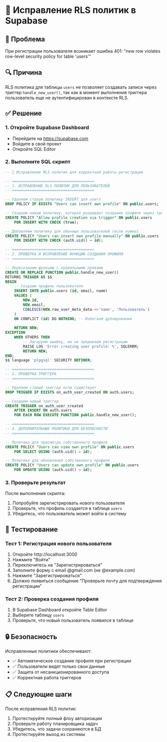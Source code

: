 # 🔧 Исправление RLS политик в Supabase

## 🚨 Проблема
При регистрации пользователя возникает ошибка 401: "new row violates row-level security policy for table 'users'"

## 🔍 Причина
RLS политика для таблицы `users` не позволяет создавать записи через триггер `handle_new_user()`, так как в момент выполнения триггера пользователь еще не аутентифицирован в контексте RLS.

## ✅ Решение

### 1. Откройте Supabase Dashboard
- Перейдите на https://supabase.com
- Войдите в свой проект
- Откройте SQL Editor

### 2. Выполните SQL скрипт

```sql
-- 🔧 Исправление RLS политик для корректной работы регистрации

-- =====================================
-- 1. ИСПРАВЛЕНИЕ RLS ПОЛИТИК ДЛЯ ПОЛЬЗОВАТЕЛЕЙ
-- =====================================

-- Удаляем старую политику INSERT для users
DROP POLICY IF EXISTS "Users can insert own profile" ON public.users;

-- Создаем новую политику, которая разрешает создание профиля через триггер
CREATE POLICY "Allow profile creation via trigger" ON public.users
    FOR INSERT WITH CHECK (true);

-- Добавляем политику для обычных пользователей (если нужно)
CREATE POLICY "Users can insert own profile manually" ON public.users
    FOR INSERT WITH CHECK (auth.uid() = id);

-- =====================================
-- 2. ПРОВЕРКА И ИСПРАВЛЕНИЕ ФУНКЦИИ СОЗДАНИЯ ПРОФИЛЯ
-- =====================================

-- Пересоздаем функцию с правильными правами
CREATE OR REPLACE FUNCTION public.handle_new_user()
RETURNS TRIGGER AS $$
BEGIN
    -- Создаем профиль пользователя
    INSERT INTO public.users (id, email, name)
    VALUES (
        NEW.id,
        NEW.email,
        COALESCE(NEW.raw_user_meta_data->>'name', 'Пользователь')
    )
    ON CONFLICT (id) DO NOTHING; -- Избегаем дублирования
    
    RETURN NEW;
EXCEPTION
    WHEN OTHERS THEN
        -- Логируем ошибку, но не прерываем регистрацию
        RAISE LOG 'Error creating user profile: %', SQLERRM;
        RETURN NEW;
END;
$$ language 'plpgsql' SECURITY DEFINER;

-- =====================================
-- 3. ПРОВЕРКА ТРИГГЕРА
-- =====================================

-- Удаляем старый триггер если существует
DROP TRIGGER IF EXISTS on_auth_user_created ON auth.users;

-- Создаем новый триггер
CREATE TRIGGER on_auth_user_created
    AFTER INSERT ON auth.users
    FOR EACH ROW EXECUTE FUNCTION public.handle_new_user();

-- =====================================
-- 4. ДОПОЛНИТЕЛЬНЫЕ ПОЛИТИКИ ДЛЯ БЕЗОПАСНОСТИ
-- =====================================

-- Политика для просмотра собственного профиля
CREATE POLICY "Users can view own profile" ON public.users
    FOR SELECT USING (auth.uid() = id);

-- Политика для обновления собственного профиля
CREATE POLICY "Users can update own profile" ON public.users
    FOR UPDATE USING (auth.uid() = id);
```

### 3. Проверьте результат
После выполнения скрипта:
1. Попробуйте зарегистрировать нового пользователя
2. Проверьте, что профиль создается в таблице `users`
3. Убедитесь, что пользователь может войти в систему

## 🧪 Тестирование

### Тест 1: Регистрация нового пользователя
1. Откройте http://localhost:3000
2. Нажмите "Войти"
3. Переключитесь на "Зарегистрироваться"
4. Заполните форму с email @gmail.com (не @example.com)
5. Нажмите "Зарегистрироваться"
6. Должно появиться сообщение "Проверьте почту для подтверждения регистрации"

### Тест 2: Проверка создания профиля
1. В Supabase Dashboard откройте Table Editor
2. Выберите таблицу `users`
3. Проверьте, что новый пользователь появился в таблице

## 🔒 Безопасность

Исправленные политики обеспечивают:
- ✅ Автоматическое создание профиля при регистрации
- ✅ Пользователи видят только свои данные
- ✅ Защита от несанкционированного доступа
- ✅ Корректная работа триггеров

## 📋 Следующие шаги

После исправления RLS политик:
1. Протестируйте полный флоу авторизации
2. Проверьте работу планировщика задач
3. Убедитесь, что задачи сохраняются в БД
4. Протестируйте выход из системы
